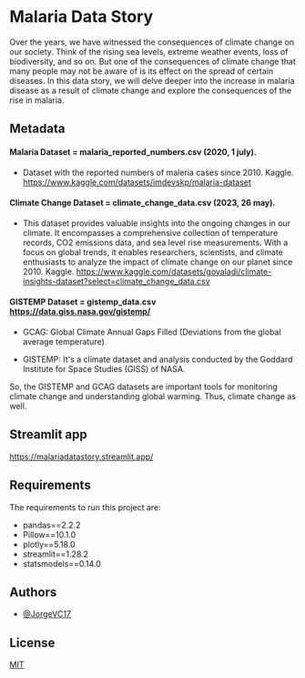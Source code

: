 # Malaria Data Story

Over the years, we have witnessed the consequences of climate change on our society. Think of the rising sea levels, extreme weather events, loss of biodiversity, and so on. But one of the consequences of climate change that many people may not be aware of is its effect on the spread of certain diseases. In this data story, we will delve deeper into the increase in malaria disease as a result of climate change and explore the consequences of the rise in malaria.

## Metadata

#### Malaria Dataset = malaria_reported_numbers.csv (2020, 1 july).

- Dataset with the reported numbers of maleria cases since 2010. Kaggle. https://www.kaggle.com/datasets/imdevskp/malaria-dataset

#### Climate Change Dataset = climate_change_data.csv (2023, 26 may). 

- This dataset provides valuable insights into the ongoing changes in our climate. It encompasses a comprehensive collection of temperature records, CO2 emissions data, and sea level rise measurements. With a focus on global trends, it enables researchers, scientists, and climate enthusiasts to analyze the impact of climate change on our planet since 2010. Kaggle. https://www.kaggle.com/datasets/goyaladi/climate-insights-dataset?select=climate_change_data.csv

#### GISTEMP Dataset = gistemp_data.csv  https://data.giss.nasa.gov/gistemp/

- GCAG: Global Climate Annual Gaps Filled (Deviations from the global average temperature)

- GISTEMP: It's a climate dataset and analysis conducted by the Goddard Institute for Space Studies (GISS) of NASA.

So, the GISTEMP and GCAG datasets are important tools for monitoring climate change and understanding global warming. Thus, climate change as well. 

## Streamlit app

https://malariadatastory.streamlit.app/


## Requirements

The requirements to run this project are:


- pandas==2.2.2
- Pillow==10.1.0
- plotly==5.18.0
- streamlit==1.28.2
- statsmodels==0.14.0

## Authors

- [@JorgeVC17](https://github.com/JorgeVC17)


## License

[MIT](https://choosealicense.com/licenses/mit/)
